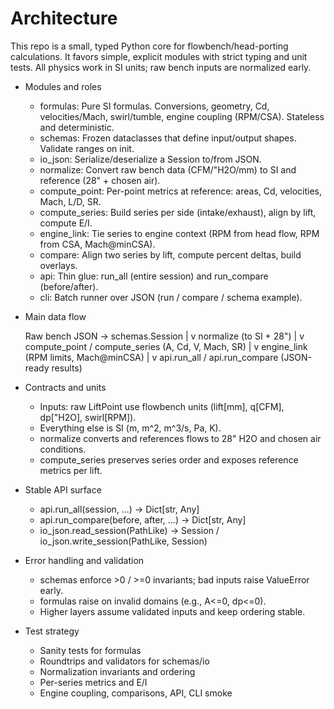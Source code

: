 # Architecture

This repo is a small, typed Python core for flowbench/head-porting calculations. It favors
simple, explicit modules with strict typing and unit tests. All physics work in SI units; raw
bench inputs are normalized early.

- Modules and roles
  - formulas: Pure SI formulas. Conversions, geometry, Cd, velocities/Mach, swirl/tumble,
    engine coupling (RPM/CSA). Stateless and deterministic.
  - schemas: Frozen dataclasses that define input/output shapes. Validate ranges on init.
  - io_json: Serialize/deserialize a Session to/from JSON.
  - normalize: Convert raw bench data (CFM/"H2O/mm) to SI and reference (28" + chosen air).
  - compute_point: Per-point metrics at reference: areas, Cd, velocities, Mach, L/D, SR.
  - compute_series: Build series per side (intake/exhaust), align by lift, compute E/I.
  - engine_link: Tie series to engine context (RPM from head flow, RPM from CSA, Mach@minCSA).
  - compare: Align two series by lift, compute percent deltas, build overlays.
  - api: Thin glue: run_all (entire session) and run_compare (before/after).
  - cli: Batch runner over JSON (run / compare / schema example).

- Main data flow

  Raw bench JSON -> schemas.Session
      |
      v
  normalize (to SI + 28")
      |
      v
  compute_point / compute_series (A, Cd, V, Mach, SR)
      |
      v
  engine_link (RPM limits, Mach@minCSA)
      |
      v
  api.run_all / api.run_compare (JSON-ready results)

- Contracts and units
  - Inputs: raw LiftPoint use flowbench units (lift[mm], q[CFM], dp["H2O], swirl[RPM]).
  - Everything else is SI (m, m^2, m^3/s, Pa, K).
  - normalize converts and references flows to 28" H2O and chosen air conditions.
  - compute_series preserves series order and exposes reference metrics per lift.

- Stable API surface
  - api.run_all(session, ...) -> Dict[str, Any]
  - api.run_compare(before, after, ...) -> Dict[str, Any]
  - io_json.read_session(PathLike) -> Session / io_json.write_session(PathLike, Session)

- Error handling and validation
  - schemas enforce >0 / >=0 invariants; bad inputs raise ValueError early.
  - formulas raise on invalid domains (e.g., A<=0, dp<=0).
  - Higher layers assume validated inputs and keep ordering stable.

- Test strategy
  - Sanity tests for formulas
  - Roundtrips and validators for schemas/io
  - Normalization invariants and ordering
  - Per-series metrics and E/I
  - Engine coupling, comparisons, API, CLI smoke
